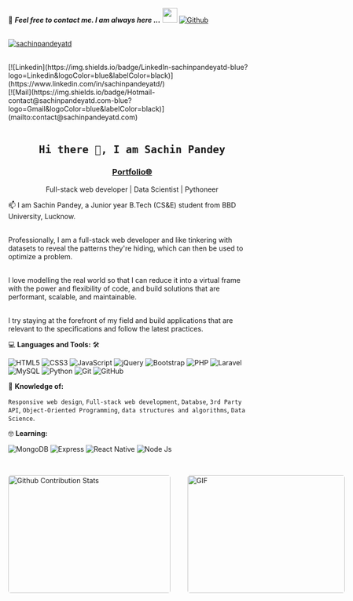 📝 ***Feel free to contact me. I am always here ...*** <img src="https://media.giphy.com/media/WUlplcMpOCEmTGBtBW/giphy.gif" width="30">  [![Github](https://img.shields.io/github/followers/sachinpandeyatd?label=Follow%20Me&style=social)](https://github.com/sachinpandeyatd)
<br>
<br>
<p align="left"> <a href="https://twitter.com/sachinpandeyatd" target="blank"><img src="https://img.shields.io/twitter/follow/sachinpandeyatd?logo=twitter&style=for-the-badge" alt="sachinpandeyatd" /></a></p><br>
[![Linkedin](https://img.shields.io/badge/LinkedIn-sachinpandeyatd-blue?logo=Linkedin&logoColor=blue&labelColor=black)](https://www.linkedin.com/in/sachinpandeyatd/)<br>
[![Mail](https://img.shields.io/badge/Hotmail-contact@sachinpandeyatd.com-blue?logo=Gmail&logoColor=blue&labelColor=black)](mailto:contact@sachinpandeyatd.com)
<br>
<br>

<h2 align='center'><samp><strong>Hi there 👋, I am Sachin Pandey</strong></samp></h2>
<h3 align='center'><strong><a href="https://sachinpandeyatd.com" target="_blank">Portfolio🌐</a></strong></h3>
<p align='center'>Full-stack web developer | Data Scientist | Pythoneer</p>

<p align='left'> 📫 I am Sachin Pandey, a Junior year B.Tech (CS&E) student from BBD University, Lucknow.<br><br>

Professionally, I am a full-stack web developer and like tinkering with datasets to reveal the patterns they're hiding, which can then be used to optimize a problem.<br><br>

I love modelling the real world so that I can reduce it into a virtual frame with the power and flexibility of code, and build solutions that are performant, scalable, and maintainable.<br><br>

I try staying at the forefront of my field and build applications that are relevant to the specifications and follow the latest practices.</p>

💻 **Languages and Tools:** 🛠️<br>

![HTML5](https://img.shields.io/badge/-HTML5-000000?style=flat&logo=html5&logoColor=ffffff&labelColor=E34F26)
![CSS3](https://img.shields.io/badge/-CSS3-000000?style=flat&logo=css3&logoColor=ffffff&labelColor=1572B6) 
![JavaScript](https://img.shields.io/badge/-JavaScript-000000?style=flat&logo=javascript)
![jQuery](https://img.shields.io/badge/-jQuery-000000?style=flat&logo=jQuery&logoColor=0769AD&labelColor=ffffff)
![Bootstrap](https://img.shields.io/badge/-Bootstrap-000000?style=flat&logo=bootstrap&logoColor=ffffff&labelColor=563D7C)
![PHP](https://img.shields.io/badge/-php-000000?style=flat&logo=php&logoColor=ffffff&labelColor=563D7C)
![Laravel](https://img.shields.io/badge/-laravel-000000?style=flat&logo=laravel&logoColor=ffffff&labelColor=563D7C)
![MySQL](https://img.shields.io/badge/-MySQL-000000?style=flat&logo=mysql&labelColor=ffffff)
![Python](https://img.shields.io/badge/-Python-000000?style=flat&logo=python&labelColor=ffffff)
![Git](https://img.shields.io/badge/-Git-000000?style=flat&logo=git&logoColor=F05032&labelColor=ffffff)
![GitHub](https://img.shields.io/badge/-GitHub-000000?style=flat&logo=github&logoColor=000000&labelColor=ffffff)


🧐 **Knowledge of:**<br>

`Responsive web design`, `Full-stack web development`, `Databse`, `3rd Party API`, `Object-Oriented Programming`, `data structures and algorithms`, `Data Science`.


🤓 **Learning:** <br>

![MongoDB](https://img.shields.io/badge/-MongoDB-000000?style=flat&logo=mongodb&labelColor=000000)
![Express](https://img.shields.io/badge/-express-000000?style=flat&logo=express&labelColor=000000)
![React Native](https://img.shields.io/badge/-React%20Native-000000?style=flat&logo=react&labelColor=000000)
![Node Js](https://img.shields.io/badge/-Node%20Js-000000?style=flat&logo=nodejs&labelColor=000000)


<!-- ✅  **GitHub Extra Pins**

[![ReadMe Card](https://github-readme-stats.vercel.app/api/pin/?username=ahmad-sawalqeh&repo=my_resume)](https://github.com/ahmad-sawalqeh/my_resume) -->

</br>
<p style="display: flex; justify-contect: space-between;">
<img style="border-radius: 5px; margin-bottom: 5px" alt="Github Contribution Stats" width="330px" height="240px" src="https://github-contribution-stats.vercel.app/api/?username=sachinpandeyatd" />
<img style="border-radius: 5px; margin: 0 0 5px 35px;" alt="GIF" width="320px" height="240px" src="https://miro.medium.com/max/875/1*Urc28sbnORGOW5oyohQ06g.gif" />
</p>
